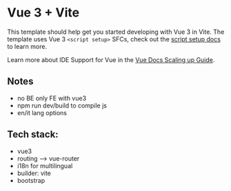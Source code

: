 # Vue 3 + Vite

This template should help get you started developing with Vue 3 in Vite. The template uses Vue 3 `<script setup>` SFCs, check out the [script setup docs](https://v3.vuejs.org/api/sfc-script-setup.html#sfc-script-setup) to learn more.

Learn more about IDE Support for Vue in the [Vue Docs Scaling up Guide](https://vuejs.org/guide/scaling-up/tooling.html#ide-support).


## Notes
- no BE only FE with vue3
- npm run dev/build to compile js
- en/it lang options

## Tech stack:
- vue3
- routing --> vue-router
- i18n for multilingual
- builder: vite
- bootstrap
